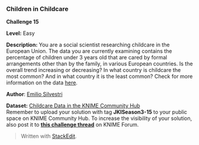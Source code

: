﻿
### Children in Childcare

**Challenge 15**

  
**Level:** Easy  
  
**Description:** You are a social scientist researching childcare in the European Union. The data you are currently examining contains the percentage of children under 3 years old that are cared by formal arrangements other than by the family, in various European countries. Is the overall trend increasing or decreasing? In what country is childcare the most common? And in what country it is the least common? Check for more information on the data  [here](https://data.europa.eu/data/datasets/vvymohaf8mf4d4k2b4rma?locale=en).  
  
**Author**:  [Emilio Silvestri](https://hub.knime.com/emilio_s)  
  
**Dataset:**  [Childcare Data in the KNIME Community Hub](https://hub.knime.com/alinebessa/spaces/Just%20KNIME%20It!%20Season%203%20-%20Datasets/Challenge%2015%20-%20Datasets~_YDK7dy-gJVeayxr/?pk_vid=d6448d9ae537c0821724760404168798)  
Remember to upload your solution with tag  **JKISeason3-15**  to your public space on KNIME Community Hub. To increase the visibility of your solution, also post it to  **[this challenge thread](https://forum.knime.com/t/solutions-to-just-knime-it-challenge-15-season-3/82225)**  on KNIME Forum.

> Written with [StackEdit](https://stackedit.io/).
